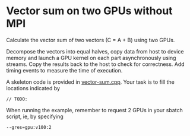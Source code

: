 # Vector sum on two GPUs without MPI

Calculate the vector sum of two vectors (C = A + B) using two GPUs.

Decompose the vectors into equal halves, copy data from host to device memory
and launch a GPU kernel on each part asynchronously using streams. Copy the
results back to the host to check for correctness. Add timing events to
measure the time of execution.

A skeleton code is provided in [vector-sum.cpp](vector-sum.cpp). Your task is to fill the locations indicated by 

```// TODO:```

When running the example, remember to request 2 GPUs in your sbatch script, ie, by specifying

```--gres=gpu:v100:2```
